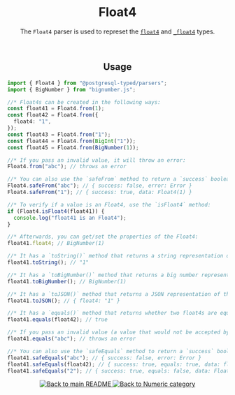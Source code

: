 <h1 align="center">
	Float4
</h1>
<p align="center">
  The <code>Float4</code> parser is used to represet the <a href="https://www.postgresql.org/docs/current/datatype-numeric.html#DATATYPE-FLOAT"><code>float4</code></a> and <a href="https://www.postgresql.org/docs/current/datatype-numeric.html#DATATYPE-FLOAT"><code>_float4</code></a> types.
</p>
<br/>

<!-- Usage -->
<h2 align="center">
	Usage
</h2>

```ts
import { Float4 } from "@postgresql-typed/parsers";
import { BigNumber } from "bignumber.js";

//* Float4s can be created in the following ways:
const float41 = Float4.from(1);
const float42 = Float4.from({
  float4: "1",
});
const float43 = Float4.from("1");
const float44 = Float4.from(BigInt("1"));
const float45 = Float4.from(BigNumber(1));

//* If you pass an invalid value, it will throw an error:
Float4.from("abc"); // throws an error

//* You can also use the `safeFrom` method to return a `success` boolean instead of throwing an error:
Float4.safeFrom("abc"); // { success: false, error: Error }
Float4.safeFrom("1"); // { success: true, data: Float4(1) }

//* To verify if a value is an Float4, use the `isFloat4` method:
if (Float4.isFloat4(float41)) {
  console.log("float41 is an Float4");
}

//* Afterwards, you can get/set the properties of the Float4:
float41.float4; // BigNumber(1)

//* It has a `toString()` method that returns a string representation of the Float4:
float41.toString(); // "1"

//* It has a `toBigNumber()` method that returns a big number representation of the Float4:
float41.toBigNumber(); // BigNumber(1)

//* It has a `toJSON()` method that returns a JSON representation of the Float4:
float41.toJSON(); // { float4: "1" }

//* It has a `equals()` method that returns whether two float4s are equal:
float41.equals(float42); // true

//* If you pass an invalid value (a value that would not be accepted by the `from` method), it will throw an error:
float41.equals("abc"); // throws an error

//* You can also use the `safeEquals` method to return a `success` boolean instead of throwing an error:
float41.safeEquals("abc"); // { success: false, error: Error }
float41.safeEquals(float42); // { success: true, equals: true, data: float42 }
float41.safeEquals("2"); // { success: true, equals: false, data: Float4(2) }
```

<p align="center">
  <!-- Back to main README button -->
  <a href="../../README.md">
    <img src="https://img.shields.io/badge/-Back%20to%20main%20README-blue" alt="Back to main README" />
  </a>
  <!-- Back to category button -->
  <a href="./Numeric.md">
    <img src="https://img.shields.io/badge/-Back%20to%20Numeric%20category-blue" alt="Back to Numeric category" />
  </a>
</p>